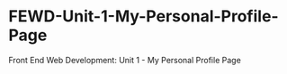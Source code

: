 # FEWD-Unit-1-My-Personal-Profile-Page
 Front End Web Development: Unit 1 - My Personal Profile Page
